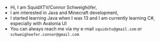 - Hi, I am SquidXTV/Connor Schweighöfer,
- I am interested in Java and Minecraft development,
- I started learning Java when I was 13 and I am currently learning C#, especially with Avalonia UI
- You can always reach me via my e-mail `squidxtv@gmail.com` or `schweighoefer.connor@gmail.com`

<!---
SquidXTV/SquidXTV is a ✨ special ✨ repository because its `README.md` (this file) appears on your GitHub profile.
You can click the Preview link to take a look at your changes.
--->
